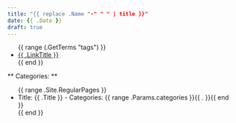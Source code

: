 ```yaml
---
title: "{{ replace .Name "-" " " | title }}"
date: {{ .Date }}
draft: true
---
```









<ul>
    {{ range (.GetTerms "tags") }}
        <li><a href="{{ .Permalink }}">{{ .LinkTitle }}</a></li>
    {{ end }}
</ul>

** Categories: **
<br/>
<ul>
{{ range .Site.RegularPages }}
    <li>   
    Title: {{ .Title }} - Categories:
    {{ range .Params.categories }}{{ . }}{{ end }}
    </li>
{{ end }}
</ul>
